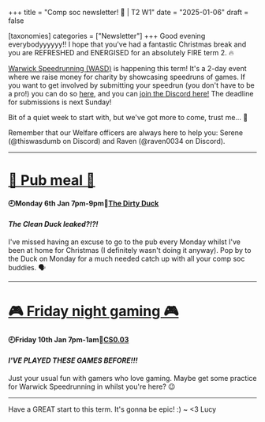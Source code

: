 +++
title = "Comp soc newsletter! 👾 | T2 W1"
date = "2025-01-06"
draft = false

[taxonomies]
categories = ["Newsletter"]
+++
Good evening everybodyyyyyy!! I hope that you've had a fantastic Christmas break and you are REFRESHED and ENERGISED for an absolutely FIRE term 2. 🔥

[Warwick Speedrunning (WASD)](https://warwickspeed.run/) is happening this term! It's a 2-day event where we raise money for charity by showcasing speedruns of games. If you want to get involved by submitting your speedrun (you don't have to be a pro!) you can do so [here](https://warwickspeed.run/signup), and you can [join the Discord here!](https://warwickspeed.run/discord) The deadline for submissions is next Sunday!

Bit of a quiet week to start with, but we've got more to come, trust me... 🤫

Remember that our Welfare officers are always here to help you: Serene (@thiswasdumb on Discord) and Raven (@raven0034 on Discord).

--------------------------------------------------------------------------
# [🍔 Pub meal 🍔](https://uwcs.co.uk/events/t2/repeat/pub-duck/)

#### 🕘Monday 6th Jan 7pm-9pm📍[The Dirty Duck](https://campus.warwick.ac.uk/search/623c889c421e6f5928c0d39a?projectId=warwick)
#### *The Clean Duck leaked?!?!*

I've missed having an excuse to go to the pub every Monday whilst I've been at home for Christmas (I definitely wasn't doing it anyway). Pop by to the Duck on Monday for a much needed catch up with all your comp soc buddies. 🗣️

--------------------------------------------------------------------------
# [🎮 Friday night gaming 🎮](https://uwcs.co.uk/events/t2/repeat/fng/)

#### 🕘Friday 10th Jan 7pm-1am📍[CS0.03](https://campus.warwick.ac.uk/search/623c888a421e6f5928c0d02a?projectId=warwick)
#### *I'VE PLAYED THESE GAMES BEFORE!!!*

Just your usual fun with gamers who love gaming. Maybe get some practice for Warwick Speedrunning in whilst you're here? 😉

--------------------------------------------------------------------------

Have a GREAT start to this term. It's gonna be epic! :)
~ <3 Lucy


